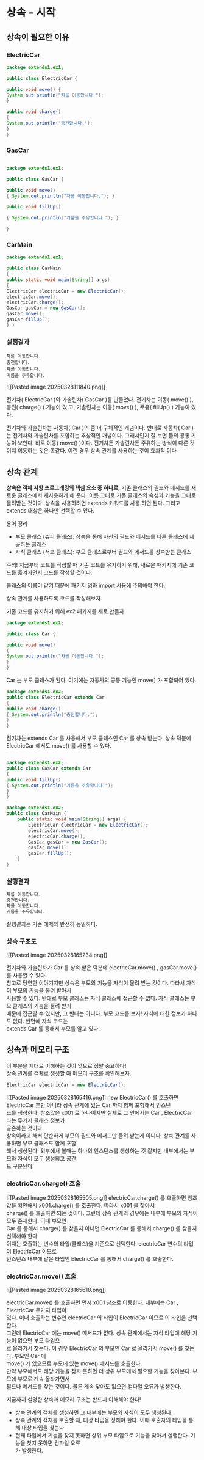 
# 상속 - 시작
## 상속이 필요한 이유 

### ElectricCar 
```java
package extends1.ex1; 

public class ElectricCar { 

public void move() { 
System.out.println("차를 이동합니다."); 
} 

public void charge() 
{
System.out.println("충전합니다."); 
} 
}
```
### GasCar

```java 

package extends1.ex1; 

public class GasCar { 

public void move() 
{ System.out.println("차를 이동합니다."); } 

public void fillUp() 

{ System.out.println("기름을 주유합니다."); } 

}

```

### CarMain

```java
package extends1.ex1; 

public class CarMain 
{ 
public static void main(String[] args) 
{ 
ElectricCar electricCar = new ElectricCar(); 
electricCar.move(); 
electricCar.charge(); 
GasCar gasCar = new GasCar(); 
gasCar.move(); 
gasCar.fillUp(); 
} }

``` 

### 실행결과

```
차를 이동합니다. 
충전합니다. 
차를 이동합니다. 
기름을 주유합니다.
```

![[Pasted image 20250328111840.png]]

전기차( ElectricCar )와 가솔린차( GasCar )를 만들었다. 전기차는 이동( move() ), 충전( charge() ) 기능이 있 고, 가솔린차는 이동( move() ), 주유( fillUp() ) 기능이 있다.

전기차와 가솔린차는 자동차( Car )의 좀 더 구체적인 개념이다. 
반대로 자동차( Car )는 전기차와 가솔린차를 포함하는 추상적인 개념이다. 
그래서인지 잘 보면 둘의 공통 기능이 보인다. 바로 이동( move() )이다. 전기차든 가솔린차든 주유하는 방식이 다른 것이지 이동하는 것은 똑같다. 
이런 경우 상속 관계를 사용하는 것이 효과적 이다


## 상속 관계

**상속은 객체 지향 프로그래밍의 핵심 요소 중 하나로,** 기존 클래스의 필드와 메서드를 새로운 클래스에서 재사용하게 해 준다. 
이름 그대로 기존 클래스의 속성과 기능을 그대로 물려받는 것이다. 
상속을 사용하려면 extends 키워드를 사용 하면 된다. 그리고 extends 대상은 하나만 선택할 수 있다.

용어 정리 
- 부모 클래스 (슈퍼 클래스): 상속을 통해 자신의 필드와 메서드를 다른 클래스에 제공하는 클래스 
- 자식 클래스 (서브 클래스): 부모 클래스로부터 필드와 메서드를 상속받는 클래스

주의! 지금부터 코드를 작성할 때 기존 코드를 유지하기 위해, 새로운 패키지에 기존 코드를 옮겨가면서 코드를 작성할 것이다. 

클래스의 이름이 같기 때문에 패키지 명과 import 사용에 주의해야 한다. 

상속 관계를 사용하도록 코드를 작성해보자. 

기존 코드를 유지하기 위해 ex2 패키지를 새로 만들자

```java
package extends1.ex2; 

public class Car { 

public void move() 
{ 
System.out.println("차를 이동합니다."); 
} 
} 
```

Car 는 부모 클래스가 된다. 여기에는 자동차의 공통 기능인 move() 가 포함되어 있다.

```java
package extends1.ex2; 
public class ElectricCar extends Car 
{ 
public void charge() 
{ System.out.println("충전합니다."); 
} 
}
```

전기차는 extends Car 를 사용해서 부모 클래스인 Car 를 상속 받는다. 상속 덕분에 ElectricCar 에서도 move() 를 사용할 수 있다.

```java

package extends1.ex2; 
public class GasCar extends Car
{ 
public void fillUp() 
{ System.out.println("기름을 주유합니다."); 
} 
}

```

```java
package extends1.ex2;  
public class CarMain {  
    public static void main(String[] args) {  
        ElectricCar electricCar = new ElectricCar();  
        electricCar.move();  
        electricCar.charge();  
        GasCar gasCar = new GasCar();  
        gasCar.move();  
        gasCar.fillUp();  
    }  
}
```


### 실행결과 

```java
차를 이동합니다.  
충전합니다.  
차를 이동합니다.  
기름을 주유합니다.
```

실행결과는 기존 예제와 완전히 동일하다. 

### 상속 구조도 

![[Pasted image 20250328165234.png]]

전기차와 가솔린차가 Car 를 상속 받은 덕분에 electricCar.move() , gasCar.move() 를 사용할 수 있다.  
참고로 당연한 이야기지만 상속은 부모의 기능을 자식이 물려 받는 것이다. 따라서 자식이 부모의 기능을 물려 받아서  
사용할 수 있다. 반대로 부모 클래스는 자식 클래스에 접근할 수 없다. 자식 클래스는 부모 클래스의 기능을 물려 받기  
때문에 접근할 수 있지만, 그 반대는 아니다. 부모 코드를 보자! 자식에 대한 정보가 하나도 없다. 반면에 자식 코드는  
extends Car 를 통해서 부모를 알고 있다.


## 상속과 메모리 구조 

이 부분을 제대로 이해하는 것이 앞으로 정말 중요하다!  
상속 관계를 객체로 생성할 때 메모리 구조를 확인해보자.

```java
ElectricCar electricCar = new ElectricCar();
```

![[Pasted image 20250328165416.png]]
new ElectricCar() 를 호출하면 ElectricCar 뿐만 아니라 상속 관계에 있는 Car 까지 함께 포함해서 인스턴  
스를 생성한다. 참조값은 x001 로 하나이지만 실제로 그 안에서는 Car , ElectricCar 라는 두가지 클래스 정보가  
공존하는 것이다.  
상속이라고 해서 단순하게 부모의 필드와 메서드만 물려 받는게 아니다. 상속 관계를 사용하면 부모 클래스도 함께 포함  
해서 생성된다. 외부에서 볼때는 하나의 인스턴스를 생성하는 것 같지만 내부에서는 부모와 자식이 모두 생성되고 공간  
도 구분된다.

### electricCar.charge() 호출

![[Pasted image 20250328165505.png]]
electricCar.charge() 를 호출하면 참조값을 확인해서 x001.charge() 를 호출한다. 따라서 x001 을 찾아서  
charge() 를 호출하면 되는 것이다. 그런데 상속 관계의 경우에는 내부에 부모와 자식이 모두 존재한다. 이때 부모인  
Car 를 통해서 charge() 를 찾을지 아니면 ElectricCar 를 통해서 charge() 를 찾을지 선택해야 한다.  
이때는 호출하는 변수의 타입(클래스)을 기준으로 선택한다. electricCar 변수의 타입이 ElectricCar 이므로  
인스턴스 내부에 같은 타입인 ElectricCar 를 통해서 charge() 를 호출한다.

### electricCar.move() 호출

![[Pasted image 20250328165618.png]]

electricCar.move() 를 호출하면 먼저 x001 참조로 이동한다. 내부에는 Car , ElectricCar 두가지 타입이  
있다. 이때 호출하는 변수인 electricCar 의 타입이 ElectricCar 이므로 이 타입을 선택한다.  
그런데 ElectricCar 에는 move() 메서드가 없다. 상속 관계에서는 자식 타입에 해당 기능이 없으면 부모 타입으  
로 올라가서 찾는다. 이 경우 ElectricCar 의 부모인 Car 로 올라가서 move() 를 찾는다. 부모인 Car 에  
move() 가 있으므로 부모에 있는 move() 메서드를 호출한다.  
만약 부모에서도 해당 기능을 찾지 못하면 더 상위 부모에서 필요한 기능을 찾아본다. 부모에 부모로 계속 올라가면서  
필드나 메서드를 찾는 것이다. 물론 계속 찾아도 없으면 컴파일 오류가 발생한다.  

지금까지 설명한 상속과 메모리 구조는 반드시 이해해야 한다!  
- 상속 관계의 객체를 생성하면 그 내부에는 부모와 자식이 모두 생성된다.  
- 상속 관계의 객체를 호출할 때, 대상 타입을 정해야 한다. 이때 호출자의 타입을 통해 대상 타입을 찾는다.  
- 현재 타입에서 기능을 찾지 못하면 상위 부모 타입으로 기능을 찾아서 실행한다. 기능을 찾지 못하면 컴파일 오류  
가 발생한다.